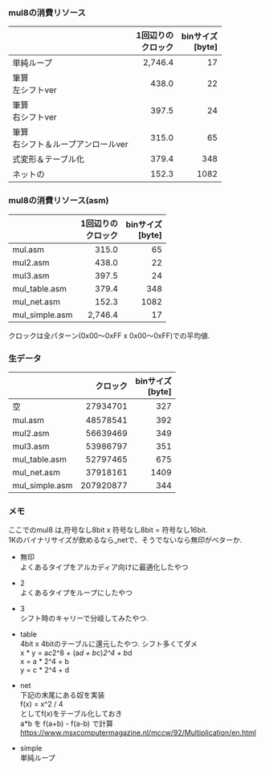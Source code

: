 ### mul8の消費リソース

|                | 1回辺りの<br>クロック | binサイズ<br>[byte] |
|-----|-----------:|---------:|
|単純ループ      |	2,746.4 |	17|
|筆算<br>左シフトver    |   438.0 |	22|
|筆算<br>右シフトver  |   397.5 |	24|
|筆算<br>右シフト＆ループアンロールver  |	315.0 |	65|
|式変形＆テーブル化  |	379.4 |	348|
|ネットの    |	152.3 |	1082|


### mul8の消費リソース(asm)

|                | 1回辺りの<br>クロック | binサイズ<br>[byte] |
|-----|-----------:|---------:|
|mul.asm        |	315.0 |	65|
|mul2.asm	    |   438.0 |	22|
|mul3.asm	    |   397.5 |	24|
|mul_table.asm  |	379.4 |	348|
|mul_net.asm    |	152.3 |	1082|
|mul_simple.asm |	2,746.4 |	17|

クロックは全パターン(0x00～0xFF x 0x00～0xFF)での平均値. 

### 生データ

|                | クロック | binサイズ<br>[byte] |
|-----|-----------:|---------:|
|空	            |   27934701 |	327 |
|mul.asm        |	48578541 |	392|
|mul2.asm	    |   56639469 |	349|
|mul3.asm	    |   53986797 |	351|
|mul_table.asm  |	52797465 |	675|
|mul_net.asm    |	37918161 |	1409|
|mul_simple.asm |	207920877 |	344|

### メモ
ここでのmul8 は,符号なし8bit x 符号なし8bit = 符号なし16bit.  
1Kのバイナリサイズが飲めるなら_netで、そうでないなら無印がベターか.  

- 無印  
よくあるタイプをアルカディア向けに最適化したやつ
- 2  
よくあるタイプをループにしたやつ
- 3    
シフト時のキャリーで分岐してみたやつ.  
- table   
4bit x 4bitのテーブルに還元したやつ. シフト多くてダメ  
x * y  = a*c*2^8 + (a*d + b*c)*2^4 + b*d  
  x = a * 2^4 + b  
  y = c * 2^4 + d   

- net  
下記の末尾にある奴を実装  
f(x) = x^2 / 4  
としてf(x)をテーブル化しておき  
a*b を f(a+b) - f(a-b) で計算  
https://www.msxcomputermagazine.nl/mccw/92/Multiplication/en.html  
- simple  
単純ループ